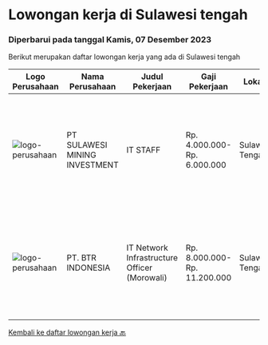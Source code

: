 
  # Lowongan kerja di Sulawesi tengah

  ### Diperbarui pada tanggal Kamis, 07 Desember 2023

  Berikut merupakan daftar lowongan kerja yang ada di Sulawesi tengah

  |Logo Perusahaan | Nama Perusahaan | Judul Pekerjaan | Gaji Pekerjaan | Lokasi | Deskripsi | Tanggal diunggah | Pranala |
  | -------------- | --------------- | --------------- | --------- | --------- | -------------- | ------- | ----------- |
  |![logo-perusahaan](https://image-service-cdn.seek.com.au/b57e2ab6f3a1a0b9032dd359d680cfe40f5224a9/ee4dce1061f3f616224767ad58cb2fc751b8d2dc)|PT SULAWESI MINING INVESTMENT|IT STAFF|Rp. 4.000.000-Rp. 6.000.000|Sulawesi Tengah|Requirements : Pendidikan D3/S1 Teknik Informatika,Teknik Komputer, Ilmu Komputer atau ilmu komputer lainnya Berpengalaman minimal 2 tahun di bidang...|Senin, 13 November 2023|https://www.jobstreet.co.id/id/job/it-staff-4527296?token=0~8d6fbe0b-ecda-4120-803a-503eaf208d57&sectionRank=1&jobId=jobstreet-id-job-4527296|
|![logo-perusahaan](https://image-service-cdn.seek.com.au/e485ab7df35321e7c56a0f346a3620264cb98499/ee4dce1061f3f616224767ad58cb2fc751b8d2dc)|PT. BTR INDONESIA|IT Network Infrastructure Officer (Morowali)|Rp. 8.000.000-Rp. 11.200.000|Sulawesi Tengah|Job Description: Responsible for the daily maintenance of user office environment, including hardware, software, and terminal operating systems....|Rabu, 08 November 2023|https://www.jobstreet.co.id/id/job/it-network-infrastructure-officer-morowali-4522742?token=0~8d6fbe0b-ecda-4120-803a-503eaf208d57&sectionRank=2&jobId=jobstreet-id-job-4522742|


  [Kembali ke daftar lowongan kerja 🔙](../README.md#daftar-lowongan-kerja)
  